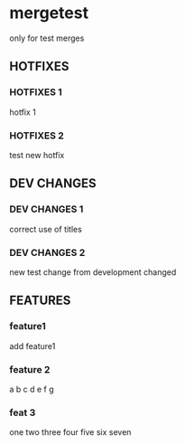 # mergetest
only for test merges


## HOTFIXES

### HOTFIXES 1
hotfix 1

### HOTFIXES 2
test new hotfix


## DEV CHANGES

### DEV CHANGES 1
correct use of titles

### DEV CHANGES 2
new test change from development changed

## FEATURES

### feature1
add feature1

### feature 2
a
b
c
d
e
f
g

### feat 3
one
two
three
four
five
six
seven
